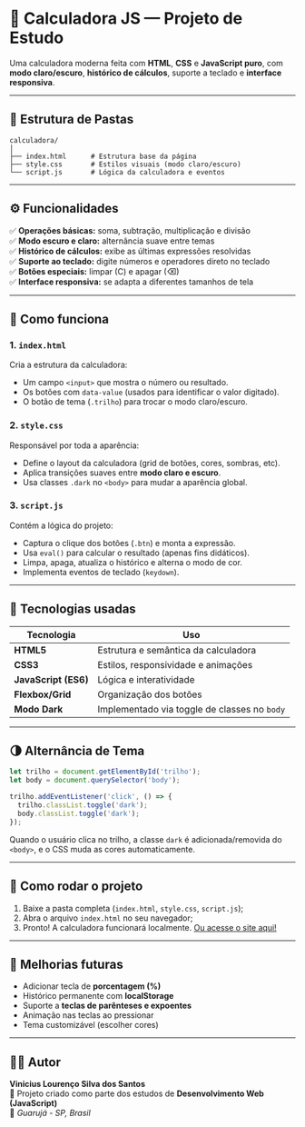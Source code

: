 # 🧮 Calculadora JS — Projeto de Estudo

Uma calculadora moderna feita com **HTML**, **CSS** e **JavaScript puro**, com **modo claro/escuro**, **histórico de cálculos**, suporte a teclado e **interface responsiva**.

---

## 📁 Estrutura de Pastas

```
calculadora/
│
├── index.html      # Estrutura base da página
├── style.css       # Estilos visuais (modo claro/escuro)
└── script.js       # Lógica da calculadora e eventos
```

---

## ⚙️ Funcionalidades

✅ **Operações básicas:** soma, subtração, multiplicação e divisão  
✅ **Modo escuro e claro:** alternância suave entre temas  
✅ **Histórico de cálculos:** exibe as últimas expressões resolvidas  
✅ **Suporte ao teclado:** digite números e operadores direto no teclado  
✅ **Botões especiais:** limpar (C) e apagar (⌫)  
✅ **Interface responsiva:** se adapta a diferentes tamanhos de tela  

---

## 🧠 Como funciona

### 1. `index.html`
Cria a estrutura da calculadora:
- Um campo `<input>` que mostra o número ou resultado.
- Os botões com `data-value` (usados para identificar o valor digitado).
- O botão de tema (`.trilho`) para trocar o modo claro/escuro.

### 2. `style.css`
Responsável por toda a aparência:
- Define o layout da calculadora (grid de botões, cores, sombras, etc).
- Aplica transições suaves entre **modo claro e escuro**.
- Usa classes `.dark` no `<body>` para mudar a aparência global.

### 3. `script.js`
Contém a lógica do projeto:
- Captura o clique dos botões (`.btn`) e monta a expressão.
- Usa `eval()` para calcular o resultado (apenas fins didáticos).
- Limpa, apaga, atualiza o histórico e alterna o modo de cor.
- Implementa eventos de teclado (`keydown`).

---

## 🧩 Tecnologias usadas

| Tecnologia | Uso |
|-------------|-----|
| **HTML5** | Estrutura e semântica da calculadora |
| **CSS3** | Estilos, responsividade e animações |
| **JavaScript (ES6)** | Lógica e interatividade |
| **Flexbox/Grid** | Organização dos botões |
| **Modo Dark** | Implementado via toggle de classes no `body` |

---

## 🌗 Alternância de Tema

```js
let trilho = document.getElementById('trilho');
let body = document.querySelector('body');

trilho.addEventListener('click', () => {
  trilho.classList.toggle('dark');
  body.classList.toggle('dark');
});
```

Quando o usuário clica no trilho, a classe `dark` é adicionada/removida do `<body>`, e o CSS muda as cores automaticamente.

---

## 🧰 Como rodar o projeto

1. Baixe a pasta completa (`index.html`, `style.css`, `script.js`);
2. Abra o arquivo `index.html` no seu navegador;
3. Pronto! A calculadora funcionará localmente.
[Ou acesse o site aqui!](http://nokkxn.github.io/Calculadora)
---

## 🚀 Melhorias futuras

- Adicionar tecla de **porcentagem (%)**
- Histórico permanente com **localStorage**
- Suporte a **teclas de parênteses e expoentes**
- Animação nas teclas ao pressionar
- Tema customizável (escolher cores)

---

## 👨‍💻 Autor

**Vinicius Lourenço Silva dos Santos**  
💼 Projeto criado como parte dos estudos de **Desenvolvimento Web (JavaScript)**  
📍 *Guarujá - SP, Brasil*
